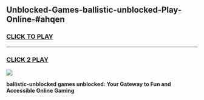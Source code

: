 
## Unblocked-Games-ballistic-unblocked-Play-Online-#ahqen
<h3>
<a href="https://premium.freeplayer.one?title=ballistic-unblocked&ref=24F">CLICK TO PLAY</a></h3>
<hr>

<h3>
<a href="https://premium.freeplayer.one?title=ballistic-unblocked&ref=24F">CLICK 2 PLAY</a>
  
</h3>

<a href="https://premium.freeplayer.one?title=ballistic-unblocked&ref=24F/"><img src="https://clearcache.store/games.png"></a>


**ballistic-unblocked games unblocked: Your Gateway to Fun and Accessible Online Gaming**
